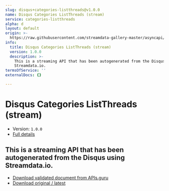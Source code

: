 ```yaml
---
slug: disqus+categories-listthreads@v1.0.0
name: Disqus Categories ListThreads (stream)
service: categories-listthreads
alpha: d
layout: default
origin: >-
  https://raw.githubusercontent.com/streamdata-gallery-master/asyncapi/master/_listings/disqus/disqus-categories-listthreads-stream-async.md
info:
  title: Disqus Categories ListThreads (stream)
  version: 1.0.0
  description: >-
    This is a streaming API that has been autogenerated from the Disqus using
    Streamdata.io.
termsOfService: ''
externalDocs: {}

---
```

# Disqus Categories ListThreads (stream)

* Version: `1.0.0`
* [Full details](../html/disqus+categories-listthreads@v1.0.0.html)



## This is a streaming API that has been autogenerated from the Disqus using Streamdata.io.



* [Download validated document from APIs.guru](https://raw.githubusercontent.com/APIs-guru/asyncapi-directory/master/docs/APIs/disqus%2Bcategories-listthreads%40v1.0.0.yaml)
* [Download original / latest](https://raw.githubusercontent.com/streamdata-gallery-master/asyncapi/master/_listings/disqus/disqus-categories-listthreads-stream-async.md)

<script type="application/ld+json">
{
  "@context": "http://schema.org/",
  "@type": "WebAPI",
  "description": "This is a streaming API that has been autogenerated from the Disqus using Streamdata.io.",
  "documentation": "",

  "name": "Disqus Categories ListThreads (stream)"
}
</script>
